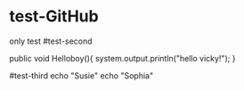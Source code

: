 # test-GitHub
only test
#test-second

public void Helloboy(){
  system.output.println("hello vicky!");
}

#test-third
echo "Susie"
echo "Sophia"
